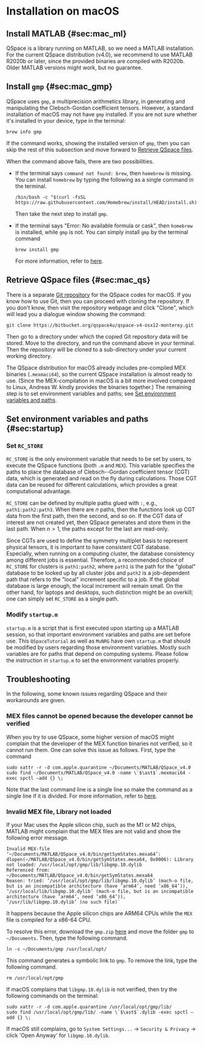# Installation on macOS

## Install MATLAB {#sec:mac_ml}
QSpace is a library running on MATLAB, so we need a MATLAB
installation. For the current QSpace distribution (v4.0),
we recommend to use MATLAB R2020b or later, since the provided binaries
are compiled with R2020b. Older MATLAB versions might work, but no
guarantee.

## Install `gmp` {#sec:mac_gmp}

QSpace uses `gmp`, a multiprecision arithmetics library, in generating
and manipulating the Clebsch-Gordan coefficient tensors. However, a
standard installation of macOS may not have `gmp` installed. If you are
not sure whether it's installed in your device, type in the terminal:

```
brew info gmp
```

If the command works, showing the installed version of `gmp`, then you
can skip the rest of this subsection and move forward to [Retrieve QSpace files](#sec:mac_qs).

When the command above fails, there are two possibilities.

-   If the terminal says `command not found: brew`, then `homebrew` is
    missing. You can install `homebrew` by typing the following as a
    single command in the terminal.

    ```
    /bin/bash -c "$(curl -fsSL https://raw.githubusercontent.com/Homebrew/install/HEAD/install.sh)"
    ```

    Then take the next step to install `gmp`.

-   If the terminal says "Error: No available formula or cask", then
    `homebrew` is installed, while `gmp` is not. You can simply install
    `gmp` by the terminal command

    ```
    brew install gmp
    ```

    For more information, refer to [here](https://formulae.brew.sh/formula/gmp).

## Retrieve QSpace files {#sec:mac_qs}

There is a separate [Git
repository](https://bitbucket.org/qspace4u/qspace-v4-osx12-monterey) for
the QSpace codes for macOS. If you know how to use Git, then you can
proceed with cloning the repository. If you don't know, then visit the
repository webpage and click "Clone", which will lead you a dialogue
window showing the command:

```
git clone https://bitbucket.org/qspace4u/qspace-v4-osx12-monterey.git
```

Then go to a directory under which the copied Git repository data will
be stored. Move to the directory, and run the command above in your
terminal. Then the repository will be cloned to a sub-directory under
your current working directory.

The QSpace distribution for macOS already includes pre-compiled MEX
binaries (`.mexmaci64`), so the current QSpace installation is almost
ready to use. (Since the MEX-compilation in macOS is a bit more
involved compared to Linux, Andreas W. kindly provides the binaries
together.) The remaining step is to set environment variables and paths;
see [Set environment variables and paths](#sec:startup).

## Set environment variables and paths {#sec:startup}

### Set `RC_STORE`

`RC_STORE` is the only environment variable that needs to be set by
users, to execute the QSpace functions (both `.m` and `MEX`). This
variable specifies the paths to place the database of Clebsch--Gordan
coefficient tensor (CGT) data, which is generated and read on the fly
during calculations. Those CGT data can be reused for different
calculations, which provides a great computational advantage.

`RC_STORE` can be defined by multiple paths glued with `:`, e.g.,
`path1:path2:path3`. When there are $n$ paths, then the functions look
up CGT data from the first path, then the second, and so on. If the CGT
data of interest are not created yet, then QSpace generates and store
them in the last path. When $n > 1$, the paths except for the last are
read-only.

Since CGTs are used to define the symmetry multiplet basis to represent
physical tensors, it is important to have consistent CGT database.
Especially, when running on a computing cluster, the database
consistency among different jobs is essential. Therefore, a recommended
choice of `RC_STORE` for clusters is `path1:path2`, where `path1`
is the path for the "global" database to be looked up by all cluster
jobs and `path2` is a job-dependent path that refers to the "local"
increment specific to a job. If the global database is large enough, the
local increment will remain small. On the other hand, for laptops and
desktops, such distinction might be an overkill; one can simply set
`RC_STORE` as a single path.

### Modify `startup.m`

`startup.m` is a script that is first executed upon starting up a MATLAB
session, so that important environment variables and paths are set
before use. This `QSpaceTutorial` as well as `MuNRG` have own
`startup.m` that should be modified by users regarding those environment
variables. Mostly such variables are for paths that depend on computing
systems. Please follow the instruction in `startup.m` to set the
environment variables properly.

## Troubleshooting

In the following, some known issues regarding QSpace and their
workarounds are given.

### MEX files cannot be opened because the developer cannot be verified

When you try to use QSpace, some higher version of macOS might
complain that the developer of the MEX function binaries not verified,
so it cannot run them. One can solve this issue as follows. First, type
the command

```
sudo xattr -r -d com.apple.quarantine ~/Documents/MATLAB/QSpace_v4.0
sudo find ~/Documents/MATLAB/QSpace_v4.0 -name \`$\ast$`.mexmaci64 -exec spctl –add {} \;
```

Note that the last command line is a single line so make the command as
a single line if it is divided. For more information, refer to
[here](http://www.fieldtriptoolbox.org/faq/mexmaci64_cannot_be_opened_because_the_developer_cannot_be_verified/).

### Invalid MEX file, Library not loaded

If your Mac uses the Apple silicon chip, such as the M1 or M2 chips,
MATLAB might complain that the MEX files are not valid and show the
following error message.

```
Invalid MEX-file
‘~/Documents/MATLAB/QSpace_v4.0/bin/getSymStates.mexa64’:
dlopen(~/MATLAB/QSpace_v4.0/bin/getSymStates.mexa64, 0x0006): Library not loaded: /usr/local/opt/gmp/lib/libgmp.10.dylib
Referenced from: ~/Documents/MATLAB/QSpace_v4.0/bin/getSymStates.mexa64
Reason: tried: ’/usr/local/opt/gmp/lib/libgmp.10.dylib’ (mach-o file, but is an incompatible architecture (have ’arm64’, need ’x86_64’)), ’/usr/local/lib/libgmp.10.dylib’ (mach-o file, but is an incompatible architecture (have ’arm64’, need ’x86_64’)), ’/usr/lib/libgmp.10.dylib’ (no such file)`
```

It happens because the Apple silicon chips are ARM64 CPUs while the
`MEX` file is compiled for a x86-64 CPU.

To resolve this error, download the `gmp.zip`
[here](https://syncandshare.lrz.de/getlink/fiL5RYGXzwu79GEYYtToHj/gmp.zip)
and move the folder `gmp` to `~/Documents`. Then, type the following
command.

```
ln -s ~/Documents/gmp /usr/local/opt/
```

This command generates a symbolic link to `gmp`. To remove the link,
type the following command.

```
rm /usr/local/opt/gmp
```

If macOS complains that `libgmp.10.dylib` is not verified, then try the
following commands on the terminal:

```
sudo xattr -r -d com.apple.quarantine /usr/local/opt/gmp/lib/
sudo find /usr/local/opt/gmp/lib/ -name \`$\ast$`.dylib -exec spctl –add {} \;
```

If macOS still complains, go to `System Settings...` $\rightarrow$
`Security & Privacy` $\rightarrow$ click 'Open Anyway' for
`libgmp.10.dylib`.

&nbsp;
